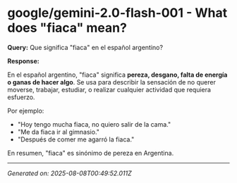 # google/gemini-2.0-flash-001 - What does "fiaca" mean?

**Query:** Que significa "fiaca" en el español argentino?



**Response:**

En el español argentino, "fiaca" significa **pereza, desgano, falta de energía o ganas de hacer algo**. Se usa para describir la sensación de no querer moverse, trabajar, estudiar, o realizar cualquier actividad que requiera esfuerzo.

Por ejemplo:

*   "Hoy tengo mucha fiaca, no quiero salir de la cama."
*   "Me da fiaca ir al gimnasio."
*   "Después de comer me agarró la fiaca."

En resumen, "fiaca" es sinónimo de pereza en Argentina.


---
*Generated on: 2025-08-08T00:49:52.011Z*
